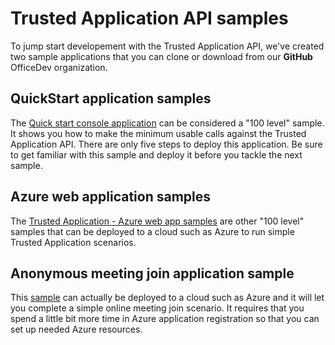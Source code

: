 # Trusted Application API samples

To jump start developement with the Trusted Application API, we've created two sample applications that you can clone or download from our **GitHub** OfficeDev organization.

## QuickStart application samples

The [Quick start console application](https://github.com/OfficeDev/skype-docs/tree/live/Skype/Trusted-Application-API/samples/QuickStartSamples) can be considered a "100 level" sample. It shows you how to make the minimum usable calls against the Trusted Application API. There are only
five steps to deploy this application.  Be sure to get familiar with this sample and deploy it before you tackle the next sample.  

## Azure web application samples

The [Trusted Application - Azure web app samples](https://github.com/OfficeDev/skype-docs/tree/live/Skype/Trusted-Application-API/samples/AzureWebSamples) are other "100 level" samples that can be deployed to a cloud such as Azure to run simple Trusted Application scenarios.

## Anonymous meeting join application sample

This [sample](https://github.com/OfficeDev/skype-docs/tree/live/Skype/Trusted-Application-API/samples/AnonMeetingJoinSamples) can actually be deployed to a cloud such as Azure and it will let you complete a simple online meeting join scenario. It requires that you
spend a little bit more time in Azure application registration so that you can set up needed Azure resources.